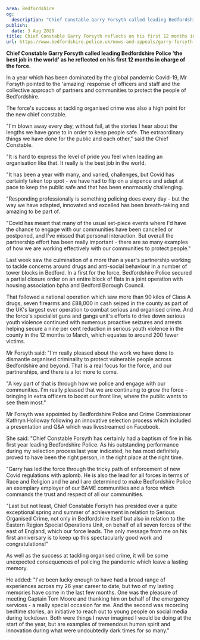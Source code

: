 ```yaml
area: Bedfordshire
og:
  description: "Chief Constable Garry Forsyth called leading Bedfordshire Police \u2018the best job in the world\u2019 as he reflected on his first 12 months in charge of the force."
publish:
  date: 3 Aug 2020
title: Chief Constable Garry Forsyth reflects on his first 12 months in 'the best job in the world'
url: https://www.bedfordshire.police.uk/news-and-appeals/garry-forsyth-aug2020
```

**Chief Constable Garry Forsyth called leading Bedfordshire Police 'the best job in the world' as he reflected on his first 12 months in charge of the force.**

In a year which has been dominated by the global pandemic Covid-19, Mr Forsyth pointed to the 'amazing' response of officers and staff and the collective approach of partners and communities to protect the people of Bedfordshire.

The force's success at tackling organised crime was also a high point for the new chief constable.

"I'm blown away every day, without fail, at the stories I hear about the lengths we have gone to in order to keep people safe. The extraordinary things we have done for the public and each other," said the Chief Constable.

"It is hard to express the level of pride you feel when leading an organisation like that. It really is the best job in the world.

"It has been a year with many, and varied, challenges, but Covid has certainly taken top spot - we have had to flip on a sixpence and adapt at pace to keep the public safe and that has been enormously challenging.

"Responding professionally is something policing does every day - but the way we have adapted, innovated and excelled has been breath-taking and amazing to be part of.

"Covid has meant that many of the usual set-piece events where I'd have the chance to engage with our communities have been cancelled or postponed, and I've missed that personal interaction. But overall the partnership effort has been really important - there are so many examples of how we are working effectively with our communities to protect people."

Last week saw the culmination of a more than a year's partnership working to tackle concerns around drugs and anti-social behaviour in a number of tower blocks in Bedford. In a first for the force, Bedfordshire Police secured a partial closure order on an entire block of flats in a joint operation with housing association bpha and Bedford Borough Council.

That followed a national operation which saw more than 90 kilos of Class A drugs, seven firearms and £88,000 in cash seized in the county as part of the UK's largest ever operation to combat serious and organised crime. And the force's specialist guns and gangs unit's efforts to drive down serious youth violence continued with numerous proactive seizures and arrests helping secure a nine per cent reduction in serious youth violence in the county in the 12 months to March, which equates to around 200 fewer victims.

Mr Forsyth said: "I'm really pleased about the work we have done to dismantle organised criminality to protect vulnerable people across Bedfordshire and beyond. That is a real focus for the force, and our partnerships, and there is a lot more to come.

"A key part of that is through how we police and engage with our communities. I'm really pleased that we are continuing to grow the force - bringing in extra officers to boost our front line, where the public wants to see them most."

Mr Forsyth was appointed by Bedfordshire Police and Crime Commissioner Kathryn Holloway following an innovative selection process which included a presentation and Q&A which was livestreamed on Facebook.

She said: "Chief Constable Forsyth has certainly had a baptism of fire in his first year leading Bedfordshire Police. As his outstanding performance during my selection process last year indicated, he has most definitely proved to have been the right person, in the right place at the right time.

"Garry has led the force through the tricky path of enforcement of new Covid regulations with aplomb. He is also the lead for all forces in terms of Race and Religion and he and I are determined to make Bedfordshire Police an exemplary employer of our BAME communities and a force which commands the trust and respect of all our communities.

"Last but not least, Chief Constable Forsyth has presided over a quite exceptional spring and summer of achievement in relation to Serious Organised Crime, not only in Bedfordshire itself but also in relation to the Eastern Region Special Operations Unit, on behalf of all seven forces of the east of England, which our force leads. The only message from me on his first anniversary is to keep up this spectacularly good work and congratulations!"

As well as the success at tackling organised crime, it will be some unexpected consequences of policing the pandemic which leave a lasting memory.

He added: "I've been lucky enough to have had a broad range of experiences across my 26 year career to date, but two of my lasting memories have come in the last few months. One was the pleasure of meeting Captain Tom Moore and thanking him on behalf of the emergency services - a really special occasion for me. And the second was recording bedtime stories, an initiative to reach out to young people on social media during lockdown. Both were things I never imagined I would be doing at the start of the year, but are examples of tremendous human spirit and innovation during what were undoubtedly dark times for so many."
